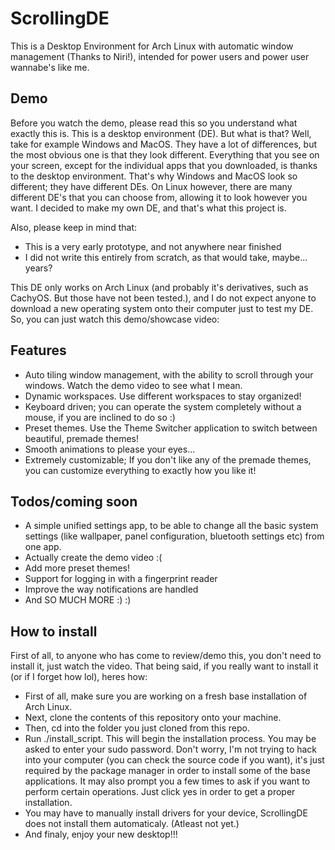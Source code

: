 # ScrollingDE
This is a Desktop Environment for Arch Linux with automatic window management (Thanks to Niri!), intended for power users and power user wannabe's like me.

## Demo
Before you watch the demo, please read this so you understand what exactly this is. This is a desktop environment (DE). But what is that? Well, take for example Windows and MacOS. They have a lot of differences, but the most obvious one is that they look different. Everything that you see on your screen, except for the individual apps that you downloaded, is thanks to the desktop environment. That's why Windows and MacOS look so different; they have different DEs. On Linux however, there are many different DE's that you can choose from, allowing it to look however you want. I decided to make my own DE, and that's what this project is.

Also, please keep in mind that:
 - This is a very early prototype, and not anywhere near finished
 - I did not write this entirely from scratch, as that would take, maybe... years?

This DE only works on Arch Linux (and probably it's derivatives, such as CachyOS. But those have not been tested.), and I do not expect anyone to download a new operating system onto their computer just to test my DE. So, you can just watch this demo/showcase video:

## Features
 - Auto tiling window management, with the ability to scroll through your windows. Watch the demo video to see what I mean.
 - Dynamic workspaces. Use different workspaces to stay organized!
 - Keyboard driven; you can operate the system completely without a mouse, if you are inclined to do so :)
 - Preset themes. Use the Theme Switcher application to switch between beautiful, premade themes!
 - Smooth animations to please your eyes...
 - Extremely customizable; If you don't like any of the premade themes, you can customize everything to exactly how you like it!

 ## Todos/coming soon
 - A simple unified settings app, to be able to change all the basic system settings (like wallpaper, panel configuration, bluetooth settings etc) from one app.
 - Actually create the demo video :(
 - Add more preset themes!
 - Support for logging in with a fingerprint reader
 - Improve the way notifications are handled
 - And SO MUCH MORE :) :) 

## How to install
First of all, to anyone who has come to review/demo this, you don't need to install it, just watch the video. That being said, if you really want to install it (or if I forget how lol), heres how:
 - First of all, make sure you are working on a fresh base installation of Arch Linux.
 - Next, clone the contents of this repository onto your machine.
 - Then, cd into the folder you just cloned from this repo.
 - Run ./install_script. This will begin the installation process. You may be asked to enter your sudo password. Don't worry, I'm not trying to hack into your computer (you can check the source code if you want), it's just required by the package manager in order to install some of the base applications. It may also prompt you a few times to ask if you want to perform certain operations. Just click yes in order to get a proper installation.
 - You may have to manually install drivers for your device, ScrollingDE does not install them automaticaly. (Atleast not yet.)
 - And finaly, enjoy your new desktop!!!